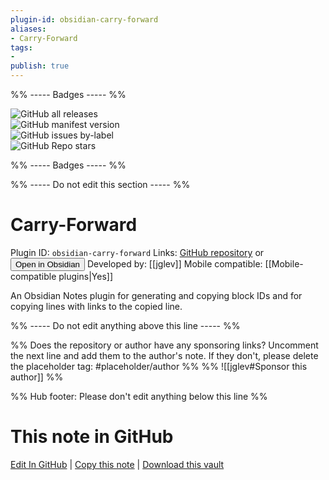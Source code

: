 ```yaml
---
plugin-id: obsidian-carry-forward
aliases:
- Carry-Forward
tags: 
- 
publish: true
---
```


%% ----- Badges ----- %%

![GitHub all releases](https://img.shields.io/github/downloads/jglev/obsidian-carry-forward/total?color=573E7A&logo=github&style=for-the-badge)   
![GitHub manifest version](https://img.shields.io/github/manifest-json/v/jglev/obsidian-carry-forward?color=573E7A&logo=github&style=for-the-badge)   
![GitHub issues by-label](https://img.shields.io/github/issues/jglev/obsidian-carry-forward/help%20wanted?color=573E7A&logo=github&style=for-the-badge)   
![GitHub Repo stars](https://img.shields.io/github/stars/jglev/obsidian-carry-forward?color=573E7A&logo=github&style=for-the-badge)

%% ----- Badges ----- %%

%% ----- Do not edit this section ----- %%

# Carry-Forward

Plugin ID: `obsidian-carry-forward`
Links: [GitHub repository](https://github.com/jglev/obsidian-carry-forward) or [<button id=HH>Open in Obsidian</button>](obsidian://goto-plugin?id=obsidian-carry-forward)
Developed by: [[jglev]]
Mobile compatible: [[Mobile-compatible plugins|Yes]]

An Obsidian Notes plugin for generating and copying block IDs and for copying lines with links to the copied line.

%% ----- Do not edit anything above this line ----- %% 

%% Does the repository or author have any sponsoring links? Uncomment the next line and add them to the author's note. If they don't, please delete the placeholder tag: #placeholder/author %%
%% ![[jglev#Sponsor this author]] %%

%% Hub footer: Please don't edit anything below this line %%

# This note in GitHub

<span class="git-footer">[Edit In GitHub](https://github.dev/obsidian-community/obsidian-hub/blob/main/02%20-%20Community%20Expansions/02.05%20All%20Community%20Expansions/Plugins/obsidian-carry-forward.md "git-hub-edit-note") | [Copy this note](https://raw.githubusercontent.com/obsidian-community/obsidian-hub/main/02%20-%20Community%20Expansions/02.05%20All%20Community%20Expansions/Plugins/obsidian-carry-forward.md "git-hub-copy-note") | [Download this vault](https://github.com/obsidian-community/obsidian-hub/archive/refs/heads/main.zip "git-hub-download-vault") </span>
